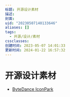 ```yaml
---
标题: 开源设计素材
描述:
封面:
uid: "20230507140133646"
aliases: []
tags:
  - 开源/设计/素材
cssclasses:
创建时间: 2023-05-07 14:01:33
更新时间: 2024-01-22 16:57:32
---
```


# 开源设计素材

- [ByteDance IconPark](https://iconpark.oceanengine.com/home)

